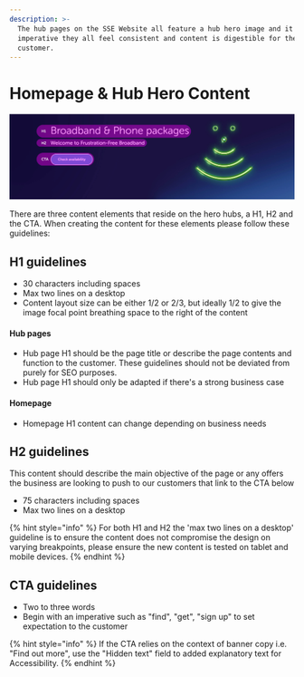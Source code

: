 ```yaml
---
description: >-
  The hub pages on the SSE Website all feature a hub hero image and it's
  imperative they all feel consistent and content is digestible for the
  customer.
---
```


# Homepage & Hub Hero Content

![H1, H2 and CTA are highlighted](../../.gitbook/assets/hub-content-banner.png)

There are three content elements that reside on the hero hubs, a H1, H2 and the CTA. When creating the content for these elements please follow these guidelines:

## H1 guidelines

* 30 characters including spaces
* Max two lines on a desktop
* Content layout size can be either 1/2 or 2/3, but ideally 1/2 to give the image focal point breathing space to the right of the content

#### Hub pages

* Hub page H1 should be the page title or describe the page contents and function to the customer. These guidelines should not be deviated from purely for SEO purposes.
* Hub page H1 should only be adapted if there's a strong business case

#### Homepage

* Homepage H1 content can change depending on business needs

## H2 guidelines

This content should describe the main objective of the page or any offers the business are looking to push to our customers that link to the CTA below

* 75 characters including spaces
* Max two lines on a desktop

{% hint style="info" %}
For both H1 and H2 the 'max two lines on a desktop' guideline is to ensure the content does not compromise the design on varying breakpoints, please ensure the new content is tested on tablet and mobile devices.
{% endhint %}

## CTA guidelines

* Two to three words
* Begin with an imperative such as "find", "get", "sign up" to set expectation to the customer

{% hint style="info" %}
If the CTA relies on the context of banner copy i.e. "Find out more", use the "Hidden text" field to added explanatory text for Accessibility.
{% endhint %}

